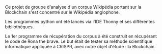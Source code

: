 Ce projet de groupe d'analyse d'un corpus Wikipédia portant sur la Blockchain s'est concentré sur le Wikipédia anglophone.

Les programmes python ont été lancés via l'IDE Thonny et ses différentes bibliothèques.

Le 1er programme de récupération du corpus à été construit en récupérant le code de Rona the brave. Le but était de tester sa méthode scientifique informatique appliquée à CRISPR, avec notre objet d'étude : la Blockchain.

